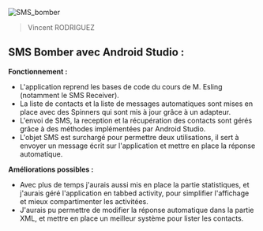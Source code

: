 ![SMS_bomber](https://user-images.githubusercontent.com/81682147/152318544-678cfc4c-e19e-4222-8f9d-ab9bac6b826c.png)
> Vincent RODRIGUEZ
## SMS Bomber avec Android Studio :

**Fonctionnement :**
* L'application reprend les bases de code du cours de M. Esling (notamment le SMS Receiver).
* La liste de contacts et la liste de messages automatiques sont mises en place avec des Spinners qui sont mis à jour grâce à un adapteur.
* L'envoi de SMS, la reception et la récupération des contacts sont gérés grâce à des méthodes implémentées par Android Studio.
* L'objet SMS est surchargé pour permettre deux utilisations, il sert à envoyer un message écrit sur l'application et mettre en place la réponse automatique.


**Améliorations possibles :**
* Avec plus de temps j'aurais aussi mis en place la partie statistiques, et j'aurais géré l'application en tabbed activity, pour simplifier l'affichage et mieux compartimenter les activitées.
* J'aurais pu permettre de modifier la réponse automatique dans la partie XML, et mettre en place un meilleur système pour lister les contacts.
